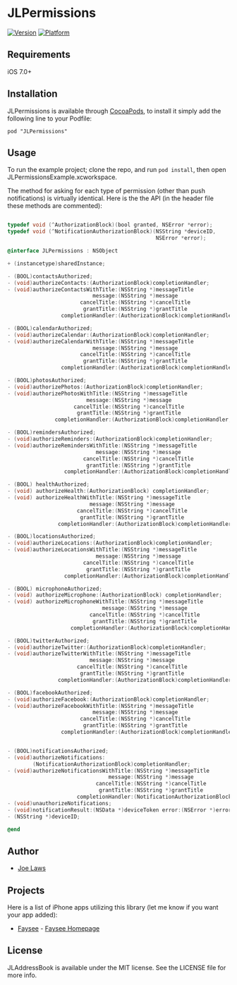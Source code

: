 # JLPermissions

[![Version](http://cocoapod-badges.herokuapp.com/v/JLPermissions/badge.png)](http://cocoadocs.org/docsets/JLPermissions)
[![Platform](http://cocoapod-badges.herokuapp.com/p/JLPermissions/badge.png)](http://cocoadocs.org/docsets/JLPermissions)

## Requirements

iOS 7.0+

## Installation

JLPermissions is available through [CocoaPods](http://cocoapods.org), to install
it simply add the following line to your Podfile:

    pod "JLPermissions"

## Usage

To run the example project; clone the repo, and run `pod install`, then open JLPermissionsExample.xcworkspace.

The method for asking for each type of permission (other than push notifications) is virtually identical.  Here is the the API (in the header file these methods are commented):

```objective-c

typedef void (^AuthorizationBlock)(bool granted, NSError *error);
typedef void (^NotificationAuthorizationBlock)(NSString *deviceID,
                                               NSError *error);

@interface JLPermissions : NSObject

+ (instancetype)sharedInstance;

- (BOOL)contactsAuthorized;
- (void)authorizeContacts:(AuthorizationBlock)completionHandler;
- (void)authorizeContactsWithTitle:(NSString *)messageTitle
                           message:(NSString *)message
                       cancelTitle:(NSString *)cancelTitle
                        grantTitle:(NSString *)grantTitle
                 completionHandler:(AuthorizationBlock)completionHandler;

- (BOOL)calendarAuthorized;
- (void)authorizeCalendar:(AuthorizationBlock)completionHandler;
- (void)authorizeCalendarWithTitle:(NSString *)messageTitle
                           message:(NSString *)message
                       cancelTitle:(NSString *)cancelTitle
                        grantTitle:(NSString *)grantTitle
                 completionHandler:(AuthorizationBlock)completionHandler;

- (BOOL)photosAuthorized;
- (void)authorizePhotos:(AuthorizationBlock)completionHandler;
- (void)authorizePhotosWithTitle:(NSString *)messageTitle
                         message:(NSString *)message
                     cancelTitle:(NSString *)cancelTitle
                      grantTitle:(NSString *)grantTitle
               completionHandler:(AuthorizationBlock)completionHandler;

- (BOOL)remindersAuthorized;
- (void)authorizeReminders:(AuthorizationBlock)completionHandler;
- (void)authorizeRemindersWithTitle:(NSString *)messageTitle
                            message:(NSString *)message
                        cancelTitle:(NSString *)cancelTitle
                         grantTitle:(NSString *)grantTitle
                  completionHandler:(AuthorizationBlock)completionHandler;

- (BOOL) healthAuthorized;
- (void) authorizeHealth:(AuthorizationBlock) completionHandler;
- (void) authorizeHealthWithTitle:(NSString *)messageTitle
                          message:(NSString *)message
                      cancelTitle:(NSString *)cancelTitle
                       grantTitle:(NSString *)grantTitle
                completionHandler:(AuthorizationBlock)completionHandler;

- (BOOL)locationsAuthorized;
- (void)authorizeLocations:(AuthorizationBlock)completionHandler;
- (void)authorizeLocationsWithTitle:(NSString *)messageTitle
                            message:(NSString *)message
                        cancelTitle:(NSString *)cancelTitle
                         grantTitle:(NSString *)grantTitle
                  completionHandler:(AuthorizationBlock)completionHandler;

- (BOOL) microphoneAuthorized;
- (void) authorizeMicrophone:(AuthorizationBlock) completionHandler;
- (void) authorizeMicrophoneWithTitle:(NSString *)messageTitle
                              message:(NSString *)message
                          cancelTitle:(NSString *)cancelTitle
                           grantTitle:(NSString *)grantTitle
                    completionHandler:(AuthorizationBlock)completionHandler;

- (BOOL)twitterAuthorized;
- (void)authorizeTwitter:(AuthorizationBlock)completionHandler;
- (void)authorizeTwitterWithTitle:(NSString *)messageTitle
                          message:(NSString *)message
                      cancelTitle:(NSString *)cancelTitle
                       grantTitle:(NSString *)grantTitle
                completionHandler:(AuthorizationBlock)completionHandler;

- (BOOL)facebookAuthorized;
- (void)authorizeFacebook:(AuthorizationBlock)completionHandler;
- (void)authorizeFacebookWithTitle:(NSString *)messageTitle
                           message:(NSString *)message
                       cancelTitle:(NSString *)cancelTitle
                        grantTitle:(NSString *)grantTitle
                 completionHandler:(AuthorizationBlock)completionHandler;


- (BOOL)notificationsAuthorized;
- (void)authorizeNotifications:
        (NotificationAuthorizationBlock)completionHandler;
- (void)authorizeNotificationsWithTitle:(NSString *)messageTitle
                                message:(NSString *)message
                            cancelTitle:(NSString *)cancelTitle
                             grantTitle:(NSString *)grantTitle
                      completionHandler:(NotificationAuthorizationBlock)completionHandler;
- (void)unauthorizeNotifications;
- (void)notificationResult:(NSData *)deviceToken error:(NSError *)error;
- (NSString *)deviceID;

@end
```

## Author

- [Joe Laws]

## Projects

Here is a list of iPhone apps utilizing this library (let me know if you want your app added):

- [Faysee] - [Faysee Homepage]

## License

JLAddressBook is available under the MIT license. See the LICENSE file for more info.

[Joe Laws]:https://angel.co/joe-laws
[Faysee]:https://itunes.apple.com/us/app/seer-reminders/id721450216?ls=1&mt=8
[Faysee Homepage]:http://faysee.com

